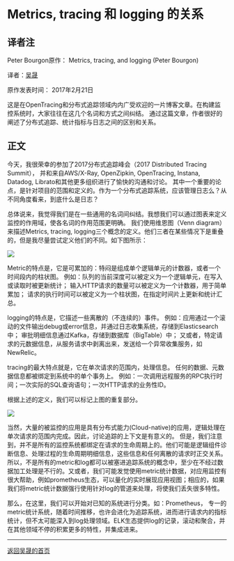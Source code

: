 # Metrics, tracing 和 logging 的关系

## 译者注
Peter Bourgon原作： Metrics, tracing, and logging (Peter Bourgon)

译者：[吴晟](https://github.com/wu-sheng)

原作发表时间： 2017年2月21日

这是在OpenTracing和分布式追踪领域内内广受欢迎的一片博客文章。在构建监控系统时，大家往往在这几个名词和方式之间纠结。
通过这篇文章，作者很好的阐述了分布式追踪、统计指标与日志之间的区别和关系。

## 正文
今天，我很荣幸的参加了2017分布式追踪峰会（2017 Distributed Tracing Summit），
并和来自AWS/X-Ray, OpenZipkin, OpenTracing, Instana, Datadog, Librato和其他更多组织进行了愉快的沟通和讨论。
其中一个重要的论点，是针对项目的范围和定义的。作为一个分布式追踪系统，应该管理日志么？从不同角度看来，到底什么是日志？

总体说来，我觉得我们是在一些通用的名词间纠结。我想我们可以通过图表来定义监控的作用域，使各名词的作用范围更明确。
我们使用维恩图（Venn diagram）来描述Metrics, tracing, logging三个概念的定义。他们三者在某些情况下是重叠的，但是我尽量尝试定义他们的不同。如下图所示：

<img src="http://peter.bourgon.org/img/instrumentation/01.png"/>

Metric的特点是，它是可累加的：特闷是组成单个逻辑单元的计数器，或者一个时间段内的柱状图。
例如：队列的当前深度可以被定义为一个逻辑单元，在写入或读取时被更新统计；
输入HTTP请求的数量可以被定义为一个计数器，用于简单累加；
请求的执行时间可以被定义为一个柱状图，在指定时间片上更新和统计汇总。

logging的特点是，它描述一些离散的（不连续的）事件。
例如：应用通过一个滚动的文件输出debug或error信息，并通过日志收集系统，存储到Elasticsearch中；
审批明细信息通过Kafka，存储到数据库（BigTable）中；
又或者，特定请求的元数据信息，从服务请求中剥离出来，发送给一个异常收集服务，如NewRelic。


tracing的最大特点就是，它在单次请求的范围内，处理信息。
任何的数据、元数据信息都被绑定到系统中的单个事务上。
例如：一次调用远程服务的RPC执行时间；一次实际的SQL查询语句；一次HTTP请求的业务性ID。


根据上述的定义，我们可以标记上图的重复部分。

<img src="http://peter.bourgon.org/img/instrumentation/02.png"/>

当然，大量的被监控的应用是具有分布式能力(Cloud-native)的应用，逻辑处理在单次请求的范围内完成。因此，讨论追踪的上下文是有意义的。
但是，我们注意到，并不是所有的监控系统都绑定在请求的生命周期上的。他们可能是逻辑组件诊断信息、处理过程的生命周期明细信息，这些信息和任何离散的请求时正交关系。
所以，不是所有的metric和log都可以被塞进追踪系统的概念中，至少在不经过数据加工处理是不行的。又或者，我们可能发觉使用metric统计数据，对应用监控有很大帮助，例如prometheus生态，可以量化的实时展现应用视图；相应的，如果我们将metric统计数据强行使用针对log的管道来处理，将使我们丢失很多特性。

那么，在这里，我们可以开始对已知的系统进行分类。如：Prometheus， 专一的metric统计系统，随着时间推移，也许会进化为追踪系统，进而进行请求内的指标统计，但不太可能深入到log处理领域。ELK生态提供log的记录，滚动和聚合，并在其他领域不停的积累更多的特性，并集成进来。



___
[返回吴晟的首页](/me)
